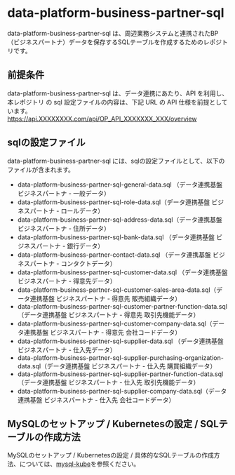# data-platform-business-partner-sql 
data-platform-business-partner-sql  は、周辺業務システムと連携されたBP（ビジネスパートナ）データを保存するSQLテーブルを作成するためのレポジトリです。  

## 前提条件  
data-platform-business-partner-sql  は、データ連携にあたり、API を利用し、本レポジトリ の sql 設定ファイルの内容は、下記 URL の API 仕様を前提としています。  
https://api.XXXXXXXX.com/api/OP_API_XXXXXXX_XXX/overview 

## sqlの設定ファイル  
data-platform-business-partner-sql には、sqlの設定ファイルとして、以下のファイルが含まれます。 

* data-platform-business-partner-sql-general-data.sql （データ連携基盤 ビジネスパートナ - 一般データ）
* data-platform-business-partner-sql-role-data.sql（データ連携基盤 ビジネスパートナ - ロールデータ）  
* data-platform-business-partner-sql-address-data.sql（データ連携基盤 ビジネスパートナ - 住所データ）
* data-platform-business-partner-sql-bank-data.sql （データ連携基盤 ビジネスパートナ - 銀行データ）
* data-platform-business-partner-contact-data.sql （データ連携基盤 ビジネスパートナ - コンタクトデータ）
* data-platform-business-partner-sql-customer-data.sql （データ連携基盤 ビジネスパートナ - 得意先データ）
* data-platform-business-partner-sql-customer-sales-area-data.sql（データ連携基盤 ビジネスパートナ - 得意先 販売組織データ）
* data-platform-business-partner-sql-customer-partner-function-data.sql（データ連携基盤 ビジネスパートナ - 得意先 取引先機能データ）
* data-platform-business-partner-sql-customer-company-data.sql（データ連携基盤 ビジネスパートナ - 得意先 会社コードデータ）   
* data-platform-business-partner-sql-supplier-data.sql （データ連携基盤 ビジネスパートナ - 仕入先データ）
* data-platform-business-partner-sql-supplier-purchasing-organization-data.sql（データ連携基盤 ビジネスパートナ - 仕入先 購買組織データ）
* data-platform-business-partner-sql-supplier-partner-function-data.sql （データ連携基盤 ビジネスパートナ - 仕入先 取引先機能データ）
* data-platform-business-partner-sql-supplier-company-data.sql（データ連携基盤 ビジネスパートナ - 仕入先 会社コードデータ）

## MySQLのセットアップ / Kubernetesの設定 / SQLテーブルの作成方法  
MySQLのセットアップ / Kubernetesの設定 / 具体的なSQLテーブルの作成方法、については、[mysql-kube](https://github.com/latonaio/mysql-kube)を参照ください。  